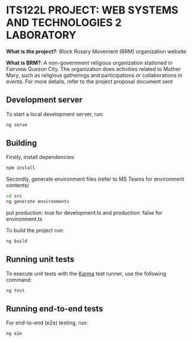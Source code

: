 # ITS122L PROJECT: WEB SYSTEMS AND TECHNOLOGIES 2 LABORATORY

**What is the project?**: Block Rosary Movement (BRM) organization website

**What is BRM?**: A non-government religious organization stationed in Fairview Quezon City. The organization does activities related to Mother Mary, such as religious gatherings and participations or collaborations in events.
For more details, refer to the project proposal document sent

## Development server

To start a local development server, run:

```bash
ng serve
```

## Building
Firstly, install dependencies:

```bash
npm install
```

Secondly, generate environment files (refer to MS Teams for environment contents)

```bash
cd src
ng generate environments
```

put production: true for development.ts and production: false for environment.ts

To build the project run:

```bash
ng build
```
## Running unit tests

To execute unit tests with the [Karma](https://karma-runner.github.io) test runner, use the following command:

```bash
ng test
```

## Running end-to-end tests

For end-to-end (e2e) testing, run:

```bash
ng e2e
```
